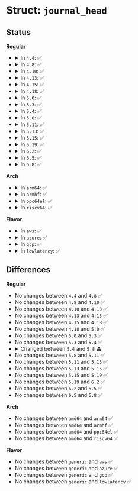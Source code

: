 # Struct: <code>journal_head</code>

## Status
<b>Regular</b>
<ul>
<li>
<details>
<summary>In <code>4.4</code>: ✅</summary>

```c
struct journal_head {
    struct buffer_head *b_bh;
    int b_jcount;
    unsigned int b_jlist;
    unsigned int b_modified;
    char *b_frozen_data;
    char *b_committed_data;
    transaction_t *b_transaction;
    transaction_t *b_next_transaction;
    struct journal_head *b_tnext;
    struct journal_head *b_tprev;
    transaction_t *b_cp_transaction;
    struct journal_head *b_cpnext;
    struct journal_head *b_cpprev;
    struct jbd2_buffer_trigger_type *b_triggers;
    struct jbd2_buffer_trigger_type *b_frozen_triggers;
};
```
</details>
</li>
<li>
<details>
<summary>In <code>4.8</code>: ✅</summary>

```c
struct journal_head {
    struct buffer_head *b_bh;
    int b_jcount;
    unsigned int b_jlist;
    unsigned int b_modified;
    char *b_frozen_data;
    char *b_committed_data;
    transaction_t *b_transaction;
    transaction_t *b_next_transaction;
    struct journal_head *b_tnext;
    struct journal_head *b_tprev;
    transaction_t *b_cp_transaction;
    struct journal_head *b_cpnext;
    struct journal_head *b_cpprev;
    struct jbd2_buffer_trigger_type *b_triggers;
    struct jbd2_buffer_trigger_type *b_frozen_triggers;
};
```
</details>
</li>
<li>
<details>
<summary>In <code>4.10</code>: ✅</summary>

```c
struct journal_head {
    struct buffer_head *b_bh;
    int b_jcount;
    unsigned int b_jlist;
    unsigned int b_modified;
    char *b_frozen_data;
    char *b_committed_data;
    transaction_t *b_transaction;
    transaction_t *b_next_transaction;
    struct journal_head *b_tnext;
    struct journal_head *b_tprev;
    transaction_t *b_cp_transaction;
    struct journal_head *b_cpnext;
    struct journal_head *b_cpprev;
    struct jbd2_buffer_trigger_type *b_triggers;
    struct jbd2_buffer_trigger_type *b_frozen_triggers;
};
```
</details>
</li>
<li>
<details>
<summary>In <code>4.13</code>: ✅</summary>

```c
struct journal_head {
    struct buffer_head *b_bh;
    int b_jcount;
    unsigned int b_jlist;
    unsigned int b_modified;
    char *b_frozen_data;
    char *b_committed_data;
    transaction_t *b_transaction;
    transaction_t *b_next_transaction;
    struct journal_head *b_tnext;
    struct journal_head *b_tprev;
    transaction_t *b_cp_transaction;
    struct journal_head *b_cpnext;
    struct journal_head *b_cpprev;
    struct jbd2_buffer_trigger_type *b_triggers;
    struct jbd2_buffer_trigger_type *b_frozen_triggers;
};
```
</details>
</li>
<li>
<details>
<summary>In <code>4.15</code>: ✅</summary>

```c
struct journal_head {
    struct buffer_head *b_bh;
    int b_jcount;
    unsigned int b_jlist;
    unsigned int b_modified;
    char *b_frozen_data;
    char *b_committed_data;
    transaction_t *b_transaction;
    transaction_t *b_next_transaction;
    struct journal_head *b_tnext;
    struct journal_head *b_tprev;
    transaction_t *b_cp_transaction;
    struct journal_head *b_cpnext;
    struct journal_head *b_cpprev;
    struct jbd2_buffer_trigger_type *b_triggers;
    struct jbd2_buffer_trigger_type *b_frozen_triggers;
};
```
</details>
</li>
<li>
<details>
<summary>In <code>4.18</code>: ✅</summary>

```c
struct journal_head {
    struct buffer_head *b_bh;
    int b_jcount;
    unsigned int b_jlist;
    unsigned int b_modified;
    char *b_frozen_data;
    char *b_committed_data;
    transaction_t *b_transaction;
    transaction_t *b_next_transaction;
    struct journal_head *b_tnext;
    struct journal_head *b_tprev;
    transaction_t *b_cp_transaction;
    struct journal_head *b_cpnext;
    struct journal_head *b_cpprev;
    struct jbd2_buffer_trigger_type *b_triggers;
    struct jbd2_buffer_trigger_type *b_frozen_triggers;
};
```
</details>
</li>
<li>
<details>
<summary>In <code>5.0</code>: ✅</summary>

```c
struct journal_head {
    struct buffer_head *b_bh;
    int b_jcount;
    unsigned int b_jlist;
    unsigned int b_modified;
    char *b_frozen_data;
    char *b_committed_data;
    transaction_t *b_transaction;
    transaction_t *b_next_transaction;
    struct journal_head *b_tnext;
    struct journal_head *b_tprev;
    transaction_t *b_cp_transaction;
    struct journal_head *b_cpnext;
    struct journal_head *b_cpprev;
    struct jbd2_buffer_trigger_type *b_triggers;
    struct jbd2_buffer_trigger_type *b_frozen_triggers;
};
```
</details>
</li>
<li>
<details>
<summary>In <code>5.3</code>: ✅</summary>

```c
struct journal_head {
    struct buffer_head *b_bh;
    int b_jcount;
    unsigned int b_jlist;
    unsigned int b_modified;
    char *b_frozen_data;
    char *b_committed_data;
    transaction_t *b_transaction;
    transaction_t *b_next_transaction;
    struct journal_head *b_tnext;
    struct journal_head *b_tprev;
    transaction_t *b_cp_transaction;
    struct journal_head *b_cpnext;
    struct journal_head *b_cpprev;
    struct jbd2_buffer_trigger_type *b_triggers;
    struct jbd2_buffer_trigger_type *b_frozen_triggers;
};
```
</details>
</li>
<li>
<details>
<summary>In <code>5.4</code>: ✅</summary>

```c
struct journal_head {
    struct buffer_head *b_bh;
    int b_jcount;
    unsigned int b_jlist;
    unsigned int b_modified;
    char *b_frozen_data;
    char *b_committed_data;
    transaction_t *b_transaction;
    transaction_t *b_next_transaction;
    struct journal_head *b_tnext;
    struct journal_head *b_tprev;
    transaction_t *b_cp_transaction;
    struct journal_head *b_cpnext;
    struct journal_head *b_cpprev;
    struct jbd2_buffer_trigger_type *b_triggers;
    struct jbd2_buffer_trigger_type *b_frozen_triggers;
};
```
</details>
</li>
<li>
<details>
<summary>In <code>5.8</code>: ✅</summary>

```c
struct journal_head {
    struct buffer_head *b_bh;
    spinlock_t b_state_lock;
    int b_jcount;
    unsigned int b_jlist;
    unsigned int b_modified;
    char *b_frozen_data;
    char *b_committed_data;
    transaction_t *b_transaction;
    transaction_t *b_next_transaction;
    struct journal_head *b_tnext;
    struct journal_head *b_tprev;
    transaction_t *b_cp_transaction;
    struct journal_head *b_cpnext;
    struct journal_head *b_cpprev;
    struct jbd2_buffer_trigger_type *b_triggers;
    struct jbd2_buffer_trigger_type *b_frozen_triggers;
};
```
</details>
</li>
<li>
<details>
<summary>In <code>5.11</code>: ✅</summary>

```c
struct journal_head {
    struct buffer_head *b_bh;
    spinlock_t b_state_lock;
    int b_jcount;
    unsigned int b_jlist;
    unsigned int b_modified;
    char *b_frozen_data;
    char *b_committed_data;
    transaction_t *b_transaction;
    transaction_t *b_next_transaction;
    struct journal_head *b_tnext;
    struct journal_head *b_tprev;
    transaction_t *b_cp_transaction;
    struct journal_head *b_cpnext;
    struct journal_head *b_cpprev;
    struct jbd2_buffer_trigger_type *b_triggers;
    struct jbd2_buffer_trigger_type *b_frozen_triggers;
};
```
</details>
</li>
<li>
<details>
<summary>In <code>5.13</code>: ✅</summary>

```c
struct journal_head {
    struct buffer_head *b_bh;
    spinlock_t b_state_lock;
    int b_jcount;
    unsigned int b_jlist;
    unsigned int b_modified;
    char *b_frozen_data;
    char *b_committed_data;
    transaction_t *b_transaction;
    transaction_t *b_next_transaction;
    struct journal_head *b_tnext;
    struct journal_head *b_tprev;
    transaction_t *b_cp_transaction;
    struct journal_head *b_cpnext;
    struct journal_head *b_cpprev;
    struct jbd2_buffer_trigger_type *b_triggers;
    struct jbd2_buffer_trigger_type *b_frozen_triggers;
};
```
</details>
</li>
<li>
<details>
<summary>In <code>5.15</code>: ✅</summary>

```c
struct journal_head {
    struct buffer_head *b_bh;
    spinlock_t b_state_lock;
    int b_jcount;
    unsigned int b_jlist;
    unsigned int b_modified;
    char *b_frozen_data;
    char *b_committed_data;
    transaction_t *b_transaction;
    transaction_t *b_next_transaction;
    struct journal_head *b_tnext;
    struct journal_head *b_tprev;
    transaction_t *b_cp_transaction;
    struct journal_head *b_cpnext;
    struct journal_head *b_cpprev;
    struct jbd2_buffer_trigger_type *b_triggers;
    struct jbd2_buffer_trigger_type *b_frozen_triggers;
};
```
</details>
</li>
<li>
<details>
<summary>In <code>5.19</code>: ✅</summary>

```c
struct journal_head {
    struct buffer_head *b_bh;
    spinlock_t b_state_lock;
    int b_jcount;
    unsigned int b_jlist;
    unsigned int b_modified;
    char *b_frozen_data;
    char *b_committed_data;
    transaction_t *b_transaction;
    transaction_t *b_next_transaction;
    struct journal_head *b_tnext;
    struct journal_head *b_tprev;
    transaction_t *b_cp_transaction;
    struct journal_head *b_cpnext;
    struct journal_head *b_cpprev;
    struct jbd2_buffer_trigger_type *b_triggers;
    struct jbd2_buffer_trigger_type *b_frozen_triggers;
};
```
</details>
</li>
<li>
<details>
<summary>In <code>6.2</code>: ✅</summary>

```c
struct journal_head {
    struct buffer_head *b_bh;
    spinlock_t b_state_lock;
    int b_jcount;
    unsigned int b_jlist;
    unsigned int b_modified;
    char *b_frozen_data;
    char *b_committed_data;
    transaction_t *b_transaction;
    transaction_t *b_next_transaction;
    struct journal_head *b_tnext;
    struct journal_head *b_tprev;
    transaction_t *b_cp_transaction;
    struct journal_head *b_cpnext;
    struct journal_head *b_cpprev;
    struct jbd2_buffer_trigger_type *b_triggers;
    struct jbd2_buffer_trigger_type *b_frozen_triggers;
};
```
</details>
</li>
<li>
<details>
<summary>In <code>6.5</code>: ✅</summary>

```c
struct journal_head {
    struct buffer_head *b_bh;
    spinlock_t b_state_lock;
    int b_jcount;
    unsigned int b_jlist;
    unsigned int b_modified;
    char *b_frozen_data;
    char *b_committed_data;
    transaction_t *b_transaction;
    transaction_t *b_next_transaction;
    struct journal_head *b_tnext;
    struct journal_head *b_tprev;
    transaction_t *b_cp_transaction;
    struct journal_head *b_cpnext;
    struct journal_head *b_cpprev;
    struct jbd2_buffer_trigger_type *b_triggers;
    struct jbd2_buffer_trigger_type *b_frozen_triggers;
};
```
</details>
</li>
<li>
<details>
<summary>In <code>6.8</code>: ✅</summary>

```c
struct journal_head {
    struct buffer_head *b_bh;
    spinlock_t b_state_lock;
    int b_jcount;
    unsigned int b_jlist;
    unsigned int b_modified;
    char *b_frozen_data;
    char *b_committed_data;
    transaction_t *b_transaction;
    transaction_t *b_next_transaction;
    struct journal_head *b_tnext;
    struct journal_head *b_tprev;
    transaction_t *b_cp_transaction;
    struct journal_head *b_cpnext;
    struct journal_head *b_cpprev;
    struct jbd2_buffer_trigger_type *b_triggers;
    struct jbd2_buffer_trigger_type *b_frozen_triggers;
};
```
</details>
</li>
</ul>
<b>Arch</b>
<ul>
<li>
<details>
<summary>In <code>arm64</code>: ✅</summary>

```c
struct journal_head {
    struct buffer_head *b_bh;
    int b_jcount;
    unsigned int b_jlist;
    unsigned int b_modified;
    char *b_frozen_data;
    char *b_committed_data;
    transaction_t *b_transaction;
    transaction_t *b_next_transaction;
    struct journal_head *b_tnext;
    struct journal_head *b_tprev;
    transaction_t *b_cp_transaction;
    struct journal_head *b_cpnext;
    struct journal_head *b_cpprev;
    struct jbd2_buffer_trigger_type *b_triggers;
    struct jbd2_buffer_trigger_type *b_frozen_triggers;
};
```
</details>
</li>
<li>
<details>
<summary>In <code>armhf</code>: ✅</summary>

```c
struct journal_head {
    struct buffer_head *b_bh;
    int b_jcount;
    unsigned int b_jlist;
    unsigned int b_modified;
    char *b_frozen_data;
    char *b_committed_data;
    transaction_t *b_transaction;
    transaction_t *b_next_transaction;
    struct journal_head *b_tnext;
    struct journal_head *b_tprev;
    transaction_t *b_cp_transaction;
    struct journal_head *b_cpnext;
    struct journal_head *b_cpprev;
    struct jbd2_buffer_trigger_type *b_triggers;
    struct jbd2_buffer_trigger_type *b_frozen_triggers;
};
```
</details>
</li>
<li>
<details>
<summary>In <code>ppc64el</code>: ✅</summary>

```c
struct journal_head {
    struct buffer_head *b_bh;
    int b_jcount;
    unsigned int b_jlist;
    unsigned int b_modified;
    char *b_frozen_data;
    char *b_committed_data;
    transaction_t *b_transaction;
    transaction_t *b_next_transaction;
    struct journal_head *b_tnext;
    struct journal_head *b_tprev;
    transaction_t *b_cp_transaction;
    struct journal_head *b_cpnext;
    struct journal_head *b_cpprev;
    struct jbd2_buffer_trigger_type *b_triggers;
    struct jbd2_buffer_trigger_type *b_frozen_triggers;
};
```
</details>
</li>
<li>
<details>
<summary>In <code>riscv64</code>: ✅</summary>

```c
struct journal_head {
    struct buffer_head *b_bh;
    int b_jcount;
    unsigned int b_jlist;
    unsigned int b_modified;
    char *b_frozen_data;
    char *b_committed_data;
    transaction_t *b_transaction;
    transaction_t *b_next_transaction;
    struct journal_head *b_tnext;
    struct journal_head *b_tprev;
    transaction_t *b_cp_transaction;
    struct journal_head *b_cpnext;
    struct journal_head *b_cpprev;
    struct jbd2_buffer_trigger_type *b_triggers;
    struct jbd2_buffer_trigger_type *b_frozen_triggers;
};
```
</details>
</li>
</ul>
<b>Flavor</b>
<ul>
<li>
<details>
<summary>In <code>aws</code>: ✅</summary>

```c
struct journal_head {
    struct buffer_head *b_bh;
    int b_jcount;
    unsigned int b_jlist;
    unsigned int b_modified;
    char *b_frozen_data;
    char *b_committed_data;
    transaction_t *b_transaction;
    transaction_t *b_next_transaction;
    struct journal_head *b_tnext;
    struct journal_head *b_tprev;
    transaction_t *b_cp_transaction;
    struct journal_head *b_cpnext;
    struct journal_head *b_cpprev;
    struct jbd2_buffer_trigger_type *b_triggers;
    struct jbd2_buffer_trigger_type *b_frozen_triggers;
};
```
</details>
</li>
<li>
<details>
<summary>In <code>azure</code>: ✅</summary>

```c
struct journal_head {
    struct buffer_head *b_bh;
    int b_jcount;
    unsigned int b_jlist;
    unsigned int b_modified;
    char *b_frozen_data;
    char *b_committed_data;
    transaction_t *b_transaction;
    transaction_t *b_next_transaction;
    struct journal_head *b_tnext;
    struct journal_head *b_tprev;
    transaction_t *b_cp_transaction;
    struct journal_head *b_cpnext;
    struct journal_head *b_cpprev;
    struct jbd2_buffer_trigger_type *b_triggers;
    struct jbd2_buffer_trigger_type *b_frozen_triggers;
};
```
</details>
</li>
<li>
<details>
<summary>In <code>gcp</code>: ✅</summary>

```c
struct journal_head {
    struct buffer_head *b_bh;
    int b_jcount;
    unsigned int b_jlist;
    unsigned int b_modified;
    char *b_frozen_data;
    char *b_committed_data;
    transaction_t *b_transaction;
    transaction_t *b_next_transaction;
    struct journal_head *b_tnext;
    struct journal_head *b_tprev;
    transaction_t *b_cp_transaction;
    struct journal_head *b_cpnext;
    struct journal_head *b_cpprev;
    struct jbd2_buffer_trigger_type *b_triggers;
    struct jbd2_buffer_trigger_type *b_frozen_triggers;
};
```
</details>
</li>
<li>
<details>
<summary>In <code>lowlatency</code>: ✅</summary>

```c
struct journal_head {
    struct buffer_head *b_bh;
    int b_jcount;
    unsigned int b_jlist;
    unsigned int b_modified;
    char *b_frozen_data;
    char *b_committed_data;
    transaction_t *b_transaction;
    transaction_t *b_next_transaction;
    struct journal_head *b_tnext;
    struct journal_head *b_tprev;
    transaction_t *b_cp_transaction;
    struct journal_head *b_cpnext;
    struct journal_head *b_cpprev;
    struct jbd2_buffer_trigger_type *b_triggers;
    struct jbd2_buffer_trigger_type *b_frozen_triggers;
};
```
</details>
</li>
</ul>

## Differences
<b>Regular</b>
<ul>
<li>
No changes between <code>4.4</code> and <code>4.8</code> ✅
</li>
<li>
No changes between <code>4.8</code> and <code>4.10</code> ✅
</li>
<li>
No changes between <code>4.10</code> and <code>4.13</code> ✅
</li>
<li>
No changes between <code>4.13</code> and <code>4.15</code> ✅
</li>
<li>
No changes between <code>4.15</code> and <code>4.18</code> ✅
</li>
<li>
No changes between <code>4.18</code> and <code>5.0</code> ✅
</li>
<li>
No changes between <code>5.0</code> and <code>5.3</code> ✅
</li>
<li>
No changes between <code>5.3</code> and <code>5.4</code> ✅
</li>
<li>
<details>
<summary>Changed between <code>5.4</code> and <code>5.8</code> ⚠️</summary>
<ul>
<li>
<b>Field added. </b>
<code>spinlock_t b_state_lock</code>
</li>
</ul>
</details>
</li>
<li>
No changes between <code>5.8</code> and <code>5.11</code> ✅
</li>
<li>
No changes between <code>5.11</code> and <code>5.13</code> ✅
</li>
<li>
No changes between <code>5.13</code> and <code>5.15</code> ✅
</li>
<li>
No changes between <code>5.15</code> and <code>5.19</code> ✅
</li>
<li>
No changes between <code>5.19</code> and <code>6.2</code> ✅
</li>
<li>
No changes between <code>6.2</code> and <code>6.5</code> ✅
</li>
<li>
No changes between <code>6.5</code> and <code>6.8</code> ✅
</li>
</ul>
<b>Arch</b>
<ul>
<li>
No changes between <code>amd64</code> and <code>arm64</code> ✅
</li>
<li>
No changes between <code>amd64</code> and <code>armhf</code> ✅
</li>
<li>
No changes between <code>amd64</code> and <code>ppc64el</code> ✅
</li>
<li>
No changes between <code>amd64</code> and <code>riscv64</code> ✅
</li>
</ul>
<b>Flavor</b>
<ul>
<li>
No changes between <code>generic</code> and <code>aws</code> ✅
</li>
<li>
No changes between <code>generic</code> and <code>azure</code> ✅
</li>
<li>
No changes between <code>generic</code> and <code>gcp</code> ✅
</li>
<li>
No changes between <code>generic</code> and <code>lowlatency</code> ✅
</li>
</ul>
